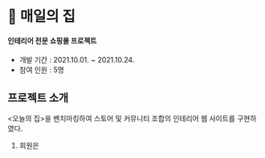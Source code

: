 # 🏡 **매일의 집**

#### 인테리어 전문 쇼핑몰 프로젝트
* 개발 기간 : 2021.10.01. ~ 2021.10.24.
* 참여 인원 : 5명

## 프로젝트 소개
<오늘의 집>을 벤치마킹하여 스토어 및 커뮤니티 조합의 인테리어 웹 사이트를 구현하였다.
1. 회원은
